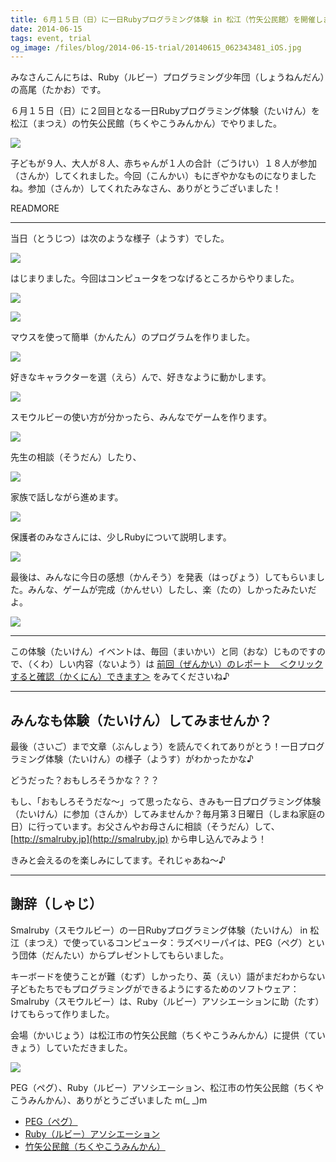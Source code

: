 ```yaml
---
title: ６月１５日（日）に一日Rubyプログラミング体験 in 松江（竹矢公民館）を開催しました♪
date: 2014-06-15
tags: event, trial
og_image: /files/blog/2014-06-15-trial/20140615_062343481_iOS.jpg
---
```


みなさんこんにちは、Ruby（ルビー）プログラミング少年団（しょうねんだん）の高尾（たかお）です。

６月１５日（日）に２回目となる一日Rubyプログラミング体験（たいけん）を松江（まつえ）の竹矢公民館（ちくやこうみんかん）でやりました。

![](/files/blog/2014-06-15-trial/20140615_062343481_iOS.jpg)

子どもが９人、大人が８人、赤ちゃんが１人の合計（ごうけい）１８人が参加（さんか）してくれました。今回（こんかい）もにぎやかなものになりましたね。参加（さんか）してくれたみなさん、ありがとうございました！

READMORE

- - -

当日（とうじつ）は次のような様子（ようす）でした。

![](/files/blog/2014-06-15-trial/20140615_050722078_iOS.jpg)

はじまりました。今回はコンピュータをつなげるところからやりました。

![](/files/blog/2014-06-15-trial/20140615_051927717_iOS.jpg)

![](/files/blog/2014-06-15-trial/20140615_055318241_iOS.jpg)

マウスを使って簡単（かんたん）のプログラムを作りました。

![](/files/blog/2014-06-15-trial/20140615_060620367_iOS.jpg)

好きなキャラクターを選（えら）んで、好きなように動かします。

![](/files/blog/2014-06-15-trial/20140615_062103034_iOS.jpg)

スモウルビーの使い方が分かったら、みんなでゲームを作ります。

![](/files/blog/2014-06-15-trial/20140615_062224967_iOS.jpg)

先生の相談（そうだん）したり、

![](/files/blog/2014-06-15-trial/20140615_062242087_iOS.jpg)

家族で話しながら進めます。

![](/files/blog/2014-06-15-trial/20140615_062622606_iOS.jpg)

保護者のみなさんには、少しRubyについて説明します。

![](/files/blog/2014-06-15-trial/20140615_064303506_iOS.jpg)

最後は、みんなに今日の感想（かんそう）を発表（はっぴょう）してもらいました。みんな、ゲームが完成（かんせい）したし、楽（たの）しかったみたいだよ。

![](/files/blog/2014-06-15-trial/CAM00348.jpg)

- - -

この体験（たいけん）イベントは、毎回（まいかい）と同（おな）じものですので、（くわ）しい内容（ないよう）は [前回（ぜんかい）のレポート　＜クリックすると確認（かくにん）できます＞](/blog/2014/05/18/trial.html) をみてくださいね♪

- - -

## みんなも体験（たいけん）してみませんか？

最後（さいご）まで文章（ぶんしょう）を読んでくれてありがとう！一日プログラミング体験（たいけん）の様子（ようす）がわかったかな♪

どうだった？おもしろそうかな？？？

もし、「おもしろそうだな～」って思ったなら、きみも一日プログラミング体験（たいけん）に参加（さんか）してみませんか？毎月第３日曜日（しまね家庭の日）に行っています。お父さんやお母さんに相談（そうだん）して、 [http://smalruby.jp](http://smalruby.jp) から申し込んでみよう！

きみと会えるのを楽しみにしてます。それじゃあね～♪

- - -

## 謝辞（しゃじ）

Smalruby（スモウルビー）の一日Rubyプログラミング体験（たいけん） in 松江（まつえ）で使っているコンピュータ：ラズベリーパイは、PEG（ペグ）という団体（だんたい）からプレゼントしてもらいました。

キーボードを使うことが難（むず）しかったり、英（えい）語がまだわからない子どもたちでもプログラミングができるようにするためのソフトウェア：Smalruby（スモウルビー）は、Ruby（ルビー）アソシエーションに助（たす）けてもらって作りました。

会場（かいじょう）は松江市の竹矢公民館（ちくやこうみんかん）に提供（ていきょう）していただきました。

![](/files/blog/2014-06-15-trial/WP_20140613_001.jpg)


PEG（ペグ）、Ruby（ルビー）アソシエーション、松江市の竹矢公民館（ちくやこうみんかん）、ありがとうございました m(_ _)m

 * [PEG（ペグ）](http://pegpeg.jp/)
 * [Ruby（ルビー）アソシエーション](http://www.ruby.or.jp/ja/)
 * [竹矢公民館（ちくやこうみんかん）](http://matsue-city-kouminkan.jp/tikuya/)

